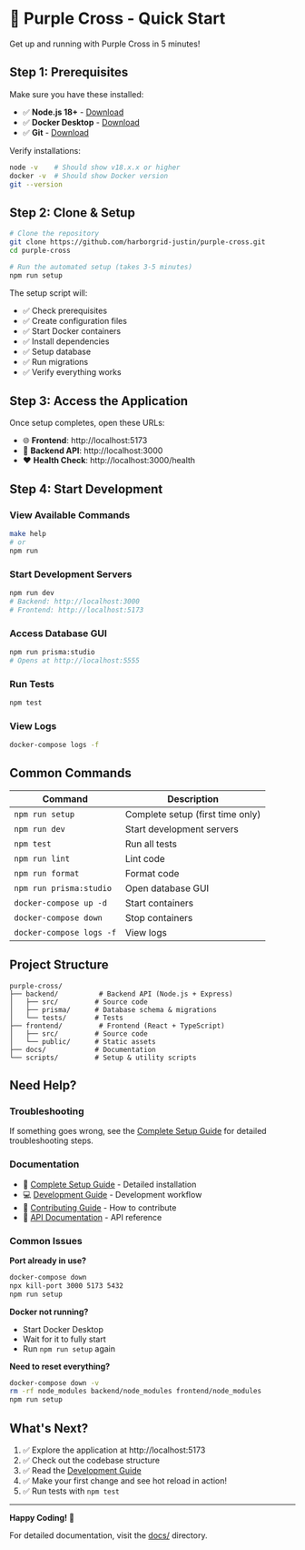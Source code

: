 # 🚀 Purple Cross - Quick Start

Get up and running with Purple Cross in 5 minutes!

## Step 1: Prerequisites

Make sure you have these installed:
- ✅ **Node.js 18+** - [Download](https://nodejs.org/)
- ✅ **Docker Desktop** - [Download](https://docs.docker.com/get-docker/)
- ✅ **Git** - [Download](https://git-scm.com/)

Verify installations:
```bash
node -v    # Should show v18.x.x or higher
docker -v  # Should show Docker version
git --version
```

## Step 2: Clone & Setup

```bash
# Clone the repository
git clone https://github.com/harborgrid-justin/purple-cross.git
cd purple-cross

# Run the automated setup (takes 3-5 minutes)
npm run setup
```

The setup script will:
- ✅ Check prerequisites
- ✅ Create configuration files
- ✅ Start Docker containers
- ✅ Install dependencies
- ✅ Setup database
- ✅ Run migrations
- ✅ Verify everything works

## Step 3: Access the Application

Once setup completes, open these URLs:

- 🌐 **Frontend**: http://localhost:5173
- 🔌 **Backend API**: http://localhost:3000
- ❤️ **Health Check**: http://localhost:3000/health

## Step 4: Start Development

### View Available Commands
```bash
make help
# or
npm run
```

### Start Development Servers
```bash
npm run dev
# Backend: http://localhost:3000
# Frontend: http://localhost:5173
```

### Access Database GUI
```bash
npm run prisma:studio
# Opens at http://localhost:5555
```

### Run Tests
```bash
npm test
```

### View Logs
```bash
docker-compose logs -f
```

## Common Commands

| Command | Description |
|---------|-------------|
| `npm run setup` | Complete setup (first time only) |
| `npm run dev` | Start development servers |
| `npm test` | Run all tests |
| `npm run lint` | Lint code |
| `npm run format` | Format code |
| `npm run prisma:studio` | Open database GUI |
| `docker-compose up -d` | Start containers |
| `docker-compose down` | Stop containers |
| `docker-compose logs -f` | View logs |

## Project Structure

```
purple-cross/
├── backend/          # Backend API (Node.js + Express)
│   ├── src/         # Source code
│   ├── prisma/      # Database schema & migrations
│   └── tests/       # Tests
├── frontend/         # Frontend (React + TypeScript)
│   ├── src/         # Source code
│   └── public/      # Static assets
├── docs/            # Documentation
└── scripts/         # Setup & utility scripts
```

## Need Help?

### Troubleshooting
If something goes wrong, see the [Complete Setup Guide](./docs/SETUP.md#troubleshooting) for detailed troubleshooting steps.

### Documentation
- 📖 [Complete Setup Guide](./docs/SETUP.md) - Detailed installation
- 💻 [Development Guide](./docs/DEVELOPMENT.md) - Development workflow
- 🤝 [Contributing Guide](./docs/CONTRIBUTING.md) - How to contribute
- 🔌 [API Documentation](./docs/API.md) - API reference

### Common Issues

**Port already in use?**
```bash
docker-compose down
npx kill-port 3000 5173 5432
npm run setup
```

**Docker not running?**
- Start Docker Desktop
- Wait for it to fully start
- Run `npm run setup` again

**Need to reset everything?**
```bash
docker-compose down -v
rm -rf node_modules backend/node_modules frontend/node_modules
npm run setup
```

## What's Next?

1. ✅ Explore the application at http://localhost:5173
2. ✅ Check out the codebase structure
3. ✅ Read the [Development Guide](./docs/DEVELOPMENT.md)
4. ✅ Make your first change and see hot reload in action!
5. ✅ Run tests with `npm test`

---

**Happy Coding! 🎉**

For detailed documentation, visit the [docs/](./docs/) directory.
